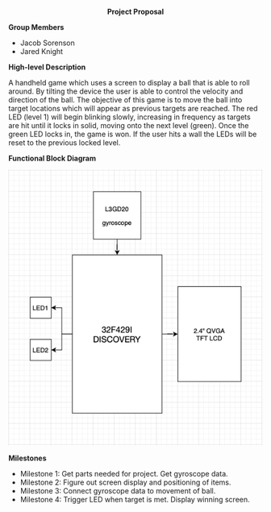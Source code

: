 
<p align=center><b>Project Proposal</b></p>

<b>Group Members</b>
	<ul>
	<li>Jacob Sorenson</li> 
	<li>Jared Knight</li>
	</ul>


<b>High-level Description</b>

<p>A handheld game which uses a screen to display a ball that is able to roll around. By tilting the device the user is able to control the velocity and direction of the ball. The objective of this game is to move the ball into target locations which will appear as previous targets are reached. The red LED (level 1) will begin blinking slowly, increasing in frequency as targets are hit until it locks in solid, moving onto the next level (green). Once the green LED locks in,  the game is won. If the user hits a wall the LEDs will be reset to the previous locked level.</p>


<b>Functional Block Diagram</b>

![GitHub Logo](images/Hardware_Block_DIagram.png)


<b>Milestones</b>
	<ul>
	<li>Milestone 1: Get parts needed for project. Get gyroscope data.</li>
	<li>Milestone 2: Figure out screen display and positioning of items.</li>
	<li>Milestone 3: Connect gyroscope data to movement of ball.</li>
	<li>Milestone 4: Trigger LED when target is met. Display winning screen.</li>
	</ul>

